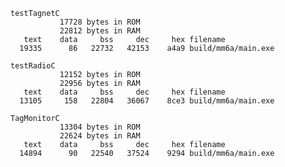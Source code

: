     testTagnetC
               17728 bytes in ROM
               22812 bytes in RAM
       text    data     bss     dec     hex filename
      19335      86   22732   42153    a4a9 build/mm6a/main.exe

    testRadioC
               12152 bytes in ROM
               22956 bytes in RAM
       text    data     bss     dec     hex filename
      13105     158   22804   36067    8ce3 build/mm6a/main.exe

    TagMonitorC
               13304 bytes in ROM
               22624 bytes in RAM
       text    data     bss     dec     hex filename
      14894      90   22540   37524    9294 build/mm6a/main.exe
